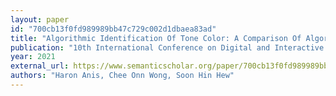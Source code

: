 ```yaml
---
layout: paper
id: "700cb13f0fd989989bb47c729c002d1dbaea83ad"
title: "Algorithmic Identification Of Tone Color: A Comparison Of Algorithmic Identification And Identification By Survey Respondents"
publication: "10th International Conference on Digital and Interactive Arts"
year: 2021
external_url: https://www.semanticscholar.org/paper/700cb13f0fd989989bb47c729c002d1dbaea83ad
authors: "Haron Anis, Chee Onn Wong, Soon Hin Hew"
---
```


